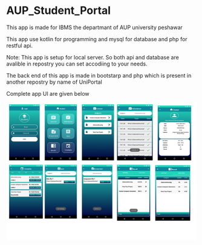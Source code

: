 # AUP_Student_Portal
This app is made for IBMS the departmant of AUP university peshawar

This app use kotlin for programming and mysql for database and php for restful api.

Note: This app is setup for local server. So both api and database are avalible in repostry you can set accodiing to your needs.

The back end of this app is made in bootstarp and php which is present in another repostry by name of UniPortal

Complete app UI are given below

![](portal.png)

